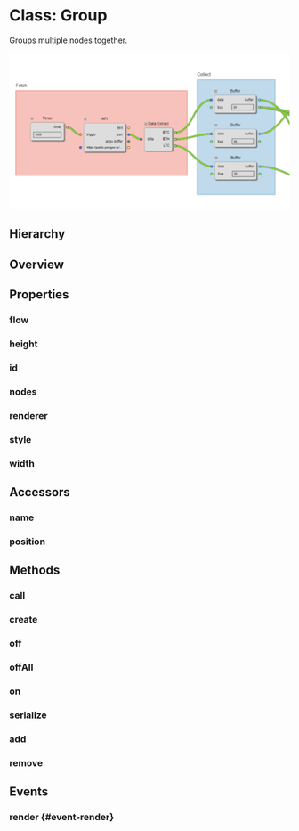 # Class: Group

Groups multiple <Ref to="./node">nodes</Ref> together.

<img class="zoomable" alt="Group example" src="/images/group-example.png" />

## Hierarchy

<Hierarchy
  :extend="{name: 'Hooks', link: './hooks'}"
  :implement="[
    {name: 'Serializable', link: '../interfaces/serializable.html'},
    {name: 'Renderable', link: '../interfaces/renderable.html'}
  ]"
/>

## Overview

<Overview :data="data" />

## Properties

### flow

<Property type="property" name="flow">
  <template v-slot:type>
    <em><Ref to="./flow">Flow</Ref></em>
  </template>
  <template v-slot:desc>
    Reference to the <Ref to="./flow">Flow</Ref> in which this group exists.
  </template>
</Property>

### height

<Property type="property" name="height">
  <template v-slot:type>
    <em>number</em>
  </template>
</Property>

### id

<Property type="property" name="id">
  <template v-slot:type>
    <em>string</em>
  </template>
  <template v-slot:desc>
    A unique identifier.
  </template>
</Property>

### nodes

<Property type="property" name="nodes">
  <template v-slot:type>
    <em><Ref to="./node">Node[]</Ref></em>
  </template>
  <template v-slot:desc>
    Reference to all the <Ref to="./node">nodes</Ref> that are grouped together using this group.
  </template>
  <template v-slot:default>
    <em>[]</em>
  </template>
</Property>

### renderer

<Property type="property" name="renderer">
  <template v-slot:type>
    <em><Ref to="../interfaces/render-resolver">Renderer</Ref>&lt;<Ref to="#class-group">Group</Ref>, <Ref to="../interfaces/group-render-params">GroupRenderParams</Ref>&gt;</em>
  </template>
  <template v-slot:default>
    <strong><Function class="mr-0p5" /></strong><em>() => null</em>
  </template>
  <template v-slot:desc>
    A <Ref to="../interfaces/renderer">Renderer</Ref> scoped to a single <Ref to="#class-group">Group</Ref> instance.
    <br/><br/>
    Any custom render function specified using this resolver will only affect this instance of Group.
  </template>
</Property>

### style

<Property type="property" name="style">
  <template v-slot:type>
    <em><Ref to="../interfaces/group-style">GroupStyle</Ref></em>
  </template>
  <template v-slot:default>

```js
{
  titleColor: '#000',
  fontSize: '16px',
  font: 'arial'
}
```

  </template>
</Property>

### width

<Property type="property" name="style">
  <template v-slot:type>
    <em>number</em>
  </template>
</Property>

## Accessors

### name

<Property type="accessor" name="name">
  <template v-slot:type>
    <em>string</em>
  </template>
</Property>

### position

<Property type="accessor" name="position">
  <template v-slot:type>
    <em><Ref to="./vector">Vector</Ref></em>
  </template>
</Property>

## Methods

### call

<Method type="method-inherited">
  <template v-slot:signature>
    call(<strong>eventKey: </strong><em>string</em>, <strong>...args: </strong><em>any</em>):
    <em>void</em>
  </template>
  <template v-slot:inherit>
    <Icon type="inherited" />from <Ref to="./hooks">Hooks</Ref>.<Ref to="./hooks#call">call</Ref>
  </template>
</Method>

### create

<Method type="method-static">
  <template v-slot:signature>
    create(
      <strong>flow: </strong><em><Ref to="./flow">Flow</Ref></em>,
      <strong>position: </strong><em><Ref to="./vector">Vector</Ref></em>,
      <strong>options: </strong><em><Ref to="../interfaces/group-options">GroupOptions</Ref></em>
    ):
    <em><Ref to="./group">Group</Ref></em>
  </template>
  <template v-slot:params>
    <Param name="flow"><em><Ref to="./flow">Flow</Ref></em></Param>
    <Param name="position"><em><Ref to="./vector">Vector</Ref></em></Param>
    <Param name="options"><em><Ref to="../interfaces/group-options">GroupOptions</Ref></em></Param>
  </template>
  <template v-slot:return><em><Ref to="#class-group">Group</Ref></em></template>
</Method>

### off

<Method type="method-inherited">
  <template v-slot:signature>
    off(<strong>eventKey: </strong><em>string</em>, <strong>id: </strong><em>number</em>):
    <em>void</em>
  </template>
  <template v-slot:inherit>
    <Icon type="inherited" />from <Ref to="./hooks">Hooks</Ref>.<Ref to="./hooks#off">off</Ref>
  </template>
</Method>

### offAll

<Method type="method-inherited">
  <template v-slot:signature>
    offAll():
    <em>void</em>
  </template>
  <template v-slot:inherit>
    <Icon type="inherited" />from <Ref to="./hooks">Hooks</Ref>.<Ref to="./hooks#offall">offAll</Ref>
  </template>
</Method>

### on

<Method type="method-inherited">
  <template v-slot:signature>
    on(<strong>eventKey: </strong><em>string</em>, <strong>callback: </strong><em>(...args: any) => void</em>):
    <em>number</em>
  </template>
  <template v-slot:inherit>
    <Icon type="inherited" />from <Ref to="./hooks">Hooks</Ref>.<Ref to="./hooks#on">on</Ref>
  </template>
  <template v-slot:desc>
    <br/>
    See <Ref to="#events">Events</Ref>.
  </template>
</Method>

### serialize

<Method type="method-implementation">
  <template v-slot:signature>
    serialize():
    <em><Ref to="../interfaces/serialized-group">SerializedGroup</Ref></em>
  </template>
  <template v-slot:inherit>
    <Icon valign="bottom" type="implementation" /> of <Ref to="../interfaces/serializable">Serializable</Ref>.<Ref to="../interfaces/serializable#serialize">serialize</Ref>
  </template>
  <template v-slot:return><em><Ref to="../interfaces/serialized-group">SerializedGroup</Ref></em></template>
</Method>

### add

<Method type="method-implementation">
  <template v-slot:signature>
    add(<strong>node: </strong><em><Ref to="./node">Node</Ref></em>):
    <em>boolean</em>
  </template>
  <template v-slot:params>
    <Param name="node"><em><Ref to="./node">Node</Ref></em></Param>
  </template>
  <template v-slot:return><em>boolean</em></template>
</Method>

### remove

<Method type="method-implementation">
  <template v-slot:signature>
    remove(<strong>node: </strong><em><Ref to="./node">Node</Ref></em>):
    <em>boolean</em>
  </template>
  <template v-slot:params>
    <Param name="node"><em><Ref to="./node">Node</Ref></em></Param>
  </template>
  <template v-slot:return><em>boolean</em></template>
</Method>

## Events

### render <Icon type="event" /> {#event-render}

<Event type="event">
  <template v-slot:desc>
    When a single render cycle completes for this group instance.
  </template>
</Event>

<script setup>
import data from '../../../../../reflections/api/classes/group.json';
</script>
